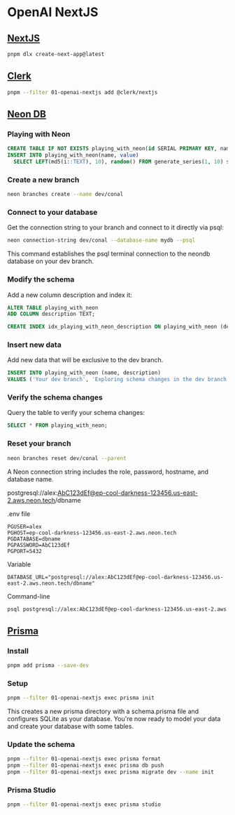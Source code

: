 # OpenAI NextJS

## [NextJS](https://nextjs.org/docs)

```bash
pnpm dlx create-next-app@latest
```

## [Clerk](https://clerk.com/docs)

```bash
pnpm --filter 01-openai-nextjs add @clerk/nextjs
```

## [Neon DB](https://neon.tech/docs/get-started-with-neon/signing-up)

### Playing with Neon

```sql
CREATE TABLE IF NOT EXISTS playing_with_neon(id SERIAL PRIMARY KEY, name TEXT NOT NULL, value REAL);
INSERT INTO playing_with_neon(name, value)
  SELECT LEFT(md5(i::TEXT), 10), random() FROM generate_series(1, 10) s(i);
```

### Create a new branch

```bash
neon branches create --name dev/conal
```

### Connect to your database

Get the connection string to your branch and connect to it directly via psql:

```bash
neon connection-string dev/conal --database-name mydb --psql
```

This command establishes the psql terminal connection to the neondb database on your dev branch.

### Modify the schema

Add a new column description and index it:

```sql
ALTER TABLE playing_with_neon
ADD COLUMN description TEXT;

CREATE INDEX idx_playing_with_neon_description ON playing_with_neon (description);
```

### Insert new data

Add new data that will be exclusive to the dev branch.

```sql
INSERT INTO playing_with_neon (name, description)
VALUES ('Your dev branch', 'Exploring schema changes in the dev branch');
```

### Verify the schema changes

Query the table to verify your schema changes:

```sql
SELECT * FROM playing_with_neon;
```

### Reset your branch

```bash
neon branches reset dev/conal --parent
```

A Neon connection string includes the role, password, hostname, and database name.

postgresql://alex:AbC123dEf@ep-cool-darkness-123456.us-east-2.aws.neon.tech/dbname

.env file

```
PGUSER=alex
PGHOST=ep-cool-darkness-123456.us-east-2.aws.neon.tech
PGDATABASE=dbname
PGPASSWORD=AbC123dEf
PGPORT=5432
```

Variable

```
DATABASE_URL="postgresql://alex:AbC123dEf@ep-cool-darkness-123456.us-east-2.aws.neon.tech/dbname"
```

Command-line

```bash
psql postgresql://alex:AbC123dEf@ep-cool-darkness-123456.us-east-2.aws.neon.tech/dbname
```

## [Prisma](https://www.prisma.io/docs/getting-started/quickstart)

### Install

```bash
pnpm add prisma --save-dev
```

### Setup

```bash
pnpm --filter 01-openai-nextjs exec prisma init
```

This creates a new prisma directory with a schema.prisma file and configures SQLite as your database. You're now ready to model your data and create your database with some tables.

### Update the schema

```bash
pnpm --filter 01-openai-nextjs exec prisma format
pnpm --filter 01-openai-nextjs exec prisma db push
pnpm --filter 01-openai-nextjs exec prisma migrate dev --name init
```

### Prisma Studio

```bash
pnpm --filter 01-openai-nextjs exec prisma studio
```

